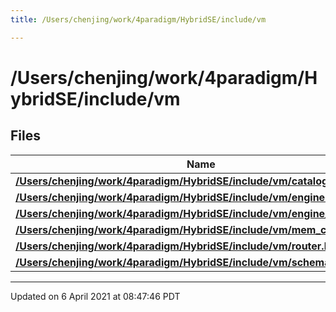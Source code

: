 ```yaml
---
title: /Users/chenjing/work/4paradigm/HybridSE/include/vm

---
```

# /Users/chenjing/work/4paradigm/HybridSE/include/vm

## Files

| Name           |
| -------------- |
| **[/Users/chenjing/work/4paradigm/HybridSE/include/vm/catalog.h](hybridse/usage/api/c++/Files/catalog_8h.md#file-catalog.h)**  |
| **[/Users/chenjing/work/4paradigm/HybridSE/include/vm/engine.h](hybridse/usage/api/c++/Files/engine_8h.md#file-engine.h)**  |
| **[/Users/chenjing/work/4paradigm/HybridSE/include/vm/engine_context.h](hybridse/usage/api/c++/Files/engine__context_8h.md#file-engine_context.h)**  |
| **[/Users/chenjing/work/4paradigm/HybridSE/include/vm/mem_catalog.h](hybridse/usage/api/c++/Files/mem__catalog_8h.md#file-mem_catalog.h)**  |
| **[/Users/chenjing/work/4paradigm/HybridSE/include/vm/router.h](hybridse/usage/api/c++/Files/router_8h.md#file-router.h)**  |
| **[/Users/chenjing/work/4paradigm/HybridSE/include/vm/schemas_context.h](hybridse/usage/api/c++/Files/schemas__context_8h.md#file-schemas_context.h)**  |






-------------------------------

Updated on  6 April 2021 at 08:47:46 PDT
